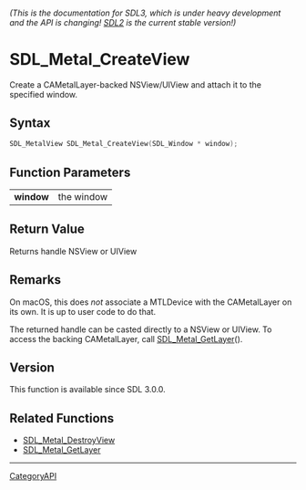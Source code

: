 ###### (This is the documentation for SDL3, which is under heavy development and the API is changing! [SDL2](https://wiki.libsdl.org/SDL2/) is the current stable version!)
# SDL_Metal_CreateView

Create a CAMetalLayer-backed NSView/UIView and attach it to the specified window.

## Syntax

```c
SDL_MetalView SDL_Metal_CreateView(SDL_Window * window);

```

## Function Parameters

|                |            |
| -------------- | ---------- |
| **window**     | the window |

## Return Value

Returns handle NSView or UIView

## Remarks

On macOS, this does *not* associate a MTLDevice with the CAMetalLayer on
its own. It is up to user code to do that.

The returned handle can be casted directly to a NSView or UIView. To access
the backing CAMetalLayer, call [SDL_Metal_GetLayer](SDL_Metal_GetLayer.md)().

## Version

This function is available since SDL 3.0.0.

## Related Functions

* [SDL_Metal_DestroyView](SDL_Metal_DestroyView.md)
* [SDL_Metal_GetLayer](SDL_Metal_GetLayer.md)

----
[CategoryAPI](CategoryAPI.md)
